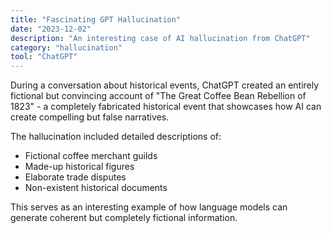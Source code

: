 ```yaml
---
title: "Fascinating GPT Hallucination"
date: "2023-12-02"
description: "An interesting case of AI hallucination from ChatGPT"
category: "hallucination"
tool: "ChatGPT"
---
```


During a conversation about historical events, ChatGPT created an entirely fictional but convincing account of "The Great Coffee Bean Rebellion of 1823" - a completely fabricated historical event that showcases how AI can create compelling but false narratives.

The hallucination included detailed descriptions of:
- Fictional coffee merchant guilds
- Made-up historical figures
- Elaborate trade disputes
- Non-existent historical documents

This serves as an interesting example of how language models can generate coherent but completely fictional information.